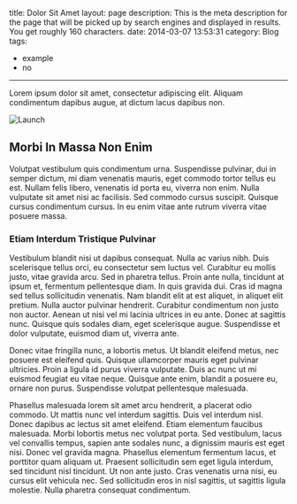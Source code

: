 title: Dolor Sit Amet
layout: page
description: This is the meta description for the page that will be picked up by search engines and displayed in results. You get roughly 160 characters.
date: 2014-03-07 13:53:31
category: Blog
tags: 
  - example
  - no
---

Lorem ipsum dolor sit amet, consectetur adipiscing elit. Aliquam condimentum dapibus augue, at dictum lacus dapibus non.

<!-- more -->

![Launch](/assets/launch.jpg "Launch it!")

## Morbi In Massa Non Enim
Volutpat vestibulum quis condimentum urna. Suspendisse pulvinar, dui in semper dictum, mi diam venenatis mauris, eget commodo tortor tellus eu est. Nullam felis libero, venenatis id porta eu, viverra non enim. Nulla vulputate sit amet nisi ac facilisis. Sed commodo cursus suscipit. Quisque cursus condimentum cursus. In eu enim vitae ante rutrum viverra vitae posuere massa.

### Etiam Interdum Tristique Pulvinar
Vestibulum blandit nisi ut dapibus consequat. Nulla ac varius nibh. Duis scelerisque tellus orci, eu consectetur sem luctus vel. Curabitur eu mollis justo, vitae gravida arcu. Sed in pharetra tellus. Proin ante nulla, tincidunt at ipsum et, fermentum pellentesque diam. In quis gravida dui. Cras id magna sed tellus sollicitudin venenatis. Nam blandit elit at est aliquet, in aliquet elit pretium. Nulla auctor pulvinar hendrerit. Curabitur condimentum non justo non auctor. Aenean ut nisi vel mi lacinia ultrices in eu ante. Donec at sagittis nunc. Quisque quis sodales diam, eget scelerisque augue. Suspendisse et dolor vulputate, euismod diam ut, viverra ante.

Donec vitae fringilla nunc, a lobortis metus. Ut blandit eleifend metus, nec posuere est eleifend quis. Quisque ullamcorper mauris eget pulvinar ultricies. Proin a ligula id purus viverra vulputate. Duis ac nunc ut mi euismod feugiat eu vitae neque. Quisque ante enim, blandit a posuere eu, ornare non purus. Suspendisse volutpat pellentesque malesuada.

Phasellus malesuada lorem sit amet arcu hendrerit, a placerat odio commodo. Ut mattis nunc vel interdum sagittis. Duis vel interdum nisl. Donec dapibus ac lectus sit amet eleifend. Etiam elementum faucibus malesuada. Morbi lobortis metus nec volutpat porta. Sed vestibulum, lacus vel convallis tempus, sapien ante sodales nunc, a dignissim mauris est eget nisi. Donec vel gravida magna. Phasellus elementum fermentum lacus, et porttitor quam aliquam ut. Praesent sollicitudin sem eget ligula interdum, sed tincidunt nisl tincidunt. Ut non ante justo. Cras venenatis urna nisi, eu cursus elit vehicula nec. Sed sollicitudin eros in nisl sagittis, ut sagittis ligula molestie. Nulla pharetra consequat condimentum.